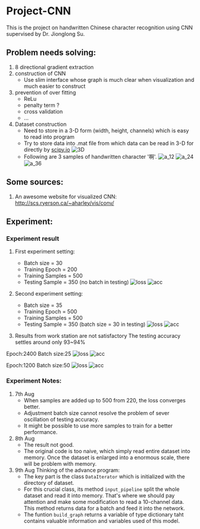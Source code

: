 
# Project-CNN

This is the project on handwritten Chinese character recognition using CNN supervised by Dr. Jionglong Su.

## Problem needs solving:

1. 8 directional gradient extraction
2. construction of CNN
   - Use slim interface whose graph is much clear when visualization and much easier to construct
3. prevention of over fitting
   - ReLu
   - penalty term ?
   - cross validation
   - ...
4. Dataset construction
   - Need to store in a 3-D form (width, height, channels) which is easy to read into program
   - Try to store data into .mat file from which data can be read in 3-D for directly by [scipy.io](https://docs.scipy.org/doc/scipy-0.19.1/reference/io.html)
![3D](images/3D_dataset.PNG)
   - Following are 3 samples of handwritten character '啊'.
![a_12](images/a_12.png)
![a_24](images/a_24.png)
![a_36](images/a_36.png)

## Some sources:

1. An awesome website for visualized CNN: http://scs.ryerson.ca/~aharley/vis/conv/


## Experiment:

### Experiment result
1. First experiment setting:
   - Batch size = 30
   - Training Epoch = 200
   - Training Samples = 500
   - Testing Sample = 350 (no batch in testing)
![loss](images/soft_loss_200_30_500train_390test.png)
![acc](images/acc_200_30_500train_390test.png)

2. Second experiment setting:
   - Batch size = 35
   - Training Epoch = 500
   - Training Samples = 500
   - Testing Sample = 350 (batch size = 30 in testing)
![loss](images/soft_loss_500_35_500_350.png)
![acc](images/acc_500_35_500_350.png)

3. Results from work station are not satisfactory
The testing accuracy settles around only 93~94%

Epoch:2400  Batch size:25
![loss](images/soft_loss_2400_25.png)
![acc](images/accuracy_2400_25.png)

Epoch:1200  Batch size:50
![loss](images/soft_loss_1200_50.png)
![acc](images/accuracy_1200_50.png)

### Experiment Notes:
1. 7th Aug
   - When samples are added up to 500 from 220, the loss converges better.
   - Adjustment batch size cannot resolve the problem of sever oscillation of testing accuracy.
   - It might be possible to use more samples to train for a better performance.
2. 8th Aug
   - The result not good.
   - The original code is too naive, which simply read entire dataset into memory. Once the dataset is enlarged into a enormous scale, there will be problem with memory.
3. 9th Aug
   Thinking of the advance program:
   - The key part is the class `DataIterator` which is initialized with the directory of dataset.
   - For this crucial class, its method `input_pipeline` split the whole dataset and read it into memory. That's where we should pay attention and make some modification to read a 10-channel data. This method returns data for a batch and feed it into the network.
   - The funtion `build_graph` returns a variable of type dictionary taht contains valuable information and variables used of this model.
   
